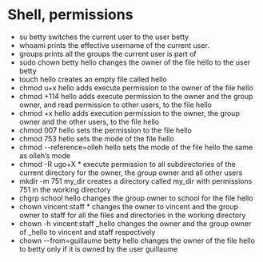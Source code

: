 # Shell, permissions

- su betty switches the current user to the user betty
- whoami prints the effective username of the current user.
- groups prints all the groups the current user is part of
- sudo chown betty hello changes the owner of the file hello to the user betty
- touch hello creates an empty file called hello
- chmod u+x hello adds execute permission to the owner of the file hello
- chmod +114 hello adds execute permission to the owner and the group owner, and read permission to other users, to the file hello
- chmod +x hello adds execution permission to the owner, the group owner and the other users, to the file hello
- chmod 007 hello sets the permission to the file hello
- chmod 753 hello sets the mode of the file hello
- chmod --reference=olleh hello sets the mode of the file hello the same as olleh’s mode
- chmod -R ugo+X * execute permission to all subdirectories of the current directory for the owner, the group owner and all other users
- mkdir -m 751 my_dir creates a directory called my_dir with permissions 751 in the working directory
- chgrp school hello changes the group owner to school for the file hello
- chown vincent:staff * changes the owner to vincent and the group owner to staff for all the files and directories in the working directory
- chown -h vincent:staff _hello changes the owner and the group owner of _hello to vincent and staff respectively
- chown --from=guillaume betty hello changes the owner of the file hello to betty only if it is owned by the user guillaume
